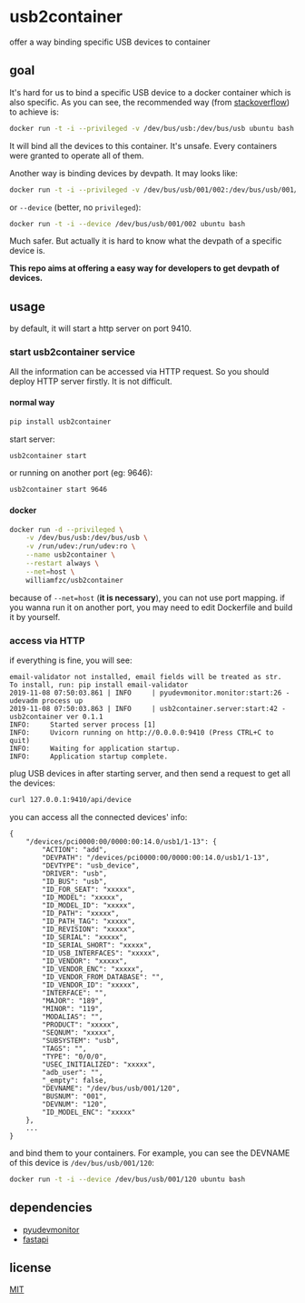 # usb2container

offer a way binding specific USB devices to container

## goal

It's hard for us to bind a specific USB device to a docker container which is also specific. As you can see, the recommended way (from [stackoverflow](https://stackoverflow.com/questions/24225647/docker-a-way-to-give-access-to-a-host-usb-or-serial-device)) to achieve is:

```bash
docker run -t -i --privileged -v /dev/bus/usb:/dev/bus/usb ubuntu bash
``` 

It will bind all the devices to this container. It's unsafe. Every containers were granted to operate all of them.

Another way is binding devices by devpath. It may looks like:

```bash
docker run -t -i --privileged -v /dev/bus/usb/001/002:/dev/bus/usb/001/002 ubuntu bash
```

or `--device` (better, no `privileged`):

```bash
docker run -t -i --device /dev/bus/usb/001/002 ubuntu bash
```

Much safer. But actually it is hard to know what the devpath of a specific device is.

**This repo aims at offering a easy way for developers to get devpath of devices.**

## usage

by default, it will start a http server on port 9410.

### start usb2container service

All the information can be accessed via HTTP request. So you should deploy HTTP server firstly. It is not difficult. 

#### normal way

```bash
pip install usb2container
```

start server:

```bash
usb2container start
```

or running on another port (eg: 9646):

```bash
usb2container start 9646
```

#### docker

```bash
docker run -d --privileged \
    -v /dev/bus/usb:/dev/bus/usb \
    -v /run/udev:/run/udev:ro \
    --name usb2container \
    --restart always \
    --net=host \
    williamfzc/usb2container
```

because of `--net=host` (**it is necessary**), you can not use port mapping. if you wanna run it on another port, you may need to edit Dockerfile and build it by yourself.

### access via HTTP

if everything is fine, you will see:

```text
email-validator not installed, email fields will be treated as str.
To install, run: pip install email-validator
2019-11-08 07:50:03.861 | INFO     | pyudevmonitor.monitor:start:26 - udevadm process up
2019-11-08 07:50:03.863 | INFO     | usb2container.server:start:42 - usb2container ver 0.1.1
INFO:     Started server process [1]
INFO:     Uvicorn running on http://0.0.0.0:9410 (Press CTRL+C to quit)
INFO:     Waiting for application startup.
INFO:     Application startup complete.
```

plug USB devices in after starting server, and then send a request to get all the devices:

```bash
curl 127.0.0.1:9410/api/device
```

you can access all the connected devices' info:

```text
{
	"/devices/pci0000:00/0000:00:14.0/usb1/1-13": {
		"ACTION": "add",
		"DEVPATH": "/devices/pci0000:00/0000:00:14.0/usb1/1-13",
		"DEVTYPE": "usb_device",
		"DRIVER": "usb",
		"ID_BUS": "usb",
		"ID_FOR_SEAT": "xxxxx",
		"ID_MODEL": "xxxxx",
		"ID_MODEL_ID": "xxxxx",
		"ID_PATH": "xxxxx",
		"ID_PATH_TAG": "xxxxx",
		"ID_REVISION": "xxxxx",
		"ID_SERIAL": "xxxxx",
		"ID_SERIAL_SHORT": "xxxxx",
		"ID_USB_INTERFACES": "xxxxx",
		"ID_VENDOR": "xxxxx",
		"ID_VENDOR_ENC": "xxxxx",
		"ID_VENDOR_FROM_DATABASE": "",
		"ID_VENDOR_ID": "xxxxx",
		"INTERFACE": "",
		"MAJOR": "189",
		"MINOR": "119",
		"MODALIAS": "",
		"PRODUCT": "xxxxx",
		"SEQNUM": "xxxxx",
		"SUBSYSTEM": "usb",
		"TAGS": "",
		"TYPE": "0/0/0",
		"USEC_INITIALIZED": "xxxxx",
		"adb_user": "",
		"_empty": false,
		"DEVNAME": "/dev/bus/usb/001/120",
		"BUSNUM": "001",
		"DEVNUM": "120",
		"ID_MODEL_ENC": "xxxxx"
	},
    ...
}
```

and bind them to your containers. For example, you can see the DEVNAME of this device is `/dev/bus/usb/001/120`:

```bash
docker run -t -i --device /dev/bus/usb/001/120 ubuntu bash
```

## dependencies

- [pyudevmonitor](https://github.com/williamfzc/pyudevmonitor)
- [fastapi](https://github.com/tiangolo/fastapi)

## license

[MIT](LICENSE)
